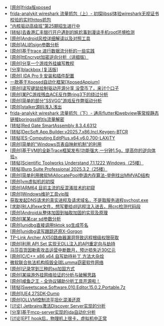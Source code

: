 + [[原创]frida版xposed](https://bbs.kanxue.com/thread-286627.htm)
+ [frida-analykit   wireshark 流量抓包（上）- 初探libssl体验wireshark无视证书校验的实时https抓包](https://bbs.kanxue.com/thread-286510.htm)
+ [“内核驱动高级班”第25期招生进行中](https://bbs.kanxue.com/thread-280081.htm)
+ [[转帖]去香港汇丰银行开户遇到的尴尬事到漫谈手机root环境检测](https://bbs.kanxue.com/thread-285754.htm)
+ [[原创]Android风控详细解读以及对照工具](https://bbs.kanxue.com/thread-286120.htm)
+ [[原创]ALI的sign参数分析](https://bbs.kanxue.com/thread-284292.htm)
+ [[原创]基于trace 进行数据流分析的一些实践](https://bbs.kanxue.com/thread-285243.htm)
+ [[原创]ttEncrypt加密逆向分析（详细版）](https://bbs.kanxue.com/thread-286273.htm)
+ [[原创]分享一个游戏外挂编写教程](https://bbs.kanxue.com/thread-286912.htm)
+ [[分享]blackbox [复活版]](https://bbs.kanxue.com/thread-286308.htm)
+ [[原创] IDA Pro 9 安装和插件配置](https://bbs.kanxue.com/thread-285604.htm)
+ [一款基于Xposed自动化框架[XposedAppium]](https://bbs.kanxue.com/thread-260992.htm)
+ [[原创]读写键鼠绘制驱动开源分享 没雪币了，来讨个口子](https://bbs.kanxue.com/thread-286756.htm)
+ [[原创]某PC游戏残血ACE反作弊ring3下的绕过分析](https://bbs.kanxue.com/thread-284667.htm)
+ [[原创]简单的部分"SSVGG"游戏反作弊驱动分析](https://bbs.kanxue.com/thread-286409.htm)
+ [[原创]stalker源码浅入浅出](https://bbs.kanxue.com/thread-286837.htm)
+ [frida-analykit   wireshark 流量抓包（下）- 通杀flutter和webview等常规静态链接boringssl的tls流量解密](https://bbs.kanxue.com/thread-286620.htm)
+ [[转帖]Red Gate SmartAssembly 8.3.4.6312](https://bbs.kanxue.com/thread-286944.htm)
+ [[转帖]DecSoft.App.Builder.v2025.7.x86.Incl.Keygen-BTCR](https://bbs.kanxue.com/thread-286943.htm)
+ [[转帖]ES-Computing.EditPlus.x64.v6.0.700-LAXiTY](https://bbs.kanxue.com/thread-286942.htm)
+ [[原创]简单的"Windows页表自映射机制"的利用](https://bbs.kanxue.com/thread-285332.htm)
+ [[原创]基于VM的全新Trace框架发布!功能强大,一分钟1.5g，提高你的逆向体验~](https://bbs.kanxue.com/thread-285471.htm)
+ [[转帖]Scientific Toolworks Understand 7.1.1222 Windows（25楼）](https://bbs.kanxue.com/thread-280018.htm)
+ [[转帖]Burp Suite Professional 2025.3.2（25楼）](https://bbs.kanxue.com/thread-280744.htm)
+ [[原创]简单利用微软MiAllocatePool申请内存算法-举例找出MMVAD结构](https://bbs.kanxue.com/thread-286414.htm)
+ [[原创]vm虚拟机的初探](https://bbs.kanxue.com/thread-284883.htm)
+ [[原创]ARM64 目前主流的反混淆技术的初窥](https://bbs.kanxue.com/thread-285567.htm)
+ [[原创]Windows维护工具vip版](https://bbs.kanxue.com/thread-286896.htm)
+ [获取发起DNS请求的真实进程及请求域名，不是取服务进程svchost.exe](https://bbs.kanxue.com/thread-286593.htm)
+ [[求助]别人的exe文件，想写要给dll远程注入进去，用crc检测代码段](https://bbs.kanxue.com/thread-286617.htm)
+ [[原创]Android从整体加固到抽取加固的实现及原理](https://bbs.kanxue.com/thread-286929.htm)
+ [[原创]某某car sd参数分析](https://bbs.kanxue.com/thread-286646.htm)
+ [[原创]unidbg直接调用tiktok so生成签名](https://bbs.kanxue.com/thread-285623.htm)
+ [[原创]unidbg读写跟踪还原X-Gorgon](https://bbs.kanxue.com/thread-285586.htm)
+ [TP-Link Archer AX50路由器漏洞导致远程根级权限获取](https://bbs.kanxue.com/thread-286949.htm)
+ [[原创]利用 API Set 实现无DLL注入的API重定向与劫持](https://bbs.kanxue.com/thread-286823.htm)
+ [马莎百货因勒索攻击运营中断数月，预计损失近30亿元](https://bbs.kanxue.com/thread-286948.htm)
+ [[原创]C/C++ x86 x64 自写劫持补丁 方法大杂烩](https://bbs.kanxue.com/thread-282745.htm)
+ [微软联合执法机构捣毁全球Lumma窃密软件网络](https://bbs.kanxue.com/thread-286947.htm)
+ [[原创]记录学到三种的so加固方式](https://bbs.kanxue.com/thread-286878.htm)
+ [[原创]某端游外挂网络验证的分析与破解思路](https://bbs.kanxue.com/thread-286748.htm)
+ [[原创]咸鱼之王 - 全协议辅助分析工具开源啦！](https://bbs.kanxue.com/thread-286907.htm)
+ [[转帖]Sweetscape.Software.010.Editor.15.0.2.Portable.7z](https://bbs.kanxue.com/thread-286309.htm)
+ [[原创]UE4.27SDK-Dump](https://bbs.kanxue.com/thread-282857.htm)
+ [[原创]OLLVM控制流平坦化混淆还原](https://bbs.kanxue.com/thread-286151.htm)
+ [[讨论] Jetbrains激活Discover Server实现的分析](https://bbs.kanxue.com/thread-283941.htm)
+ [[分享]基于mcp-server实现的ida自动化分析](https://bbs.kanxue.com/thread-286425.htm)
+ [[讨论]EPT hook后，物理机上很卡，虚拟机中正常](https://bbs.kanxue.com/thread-286936.htm)

